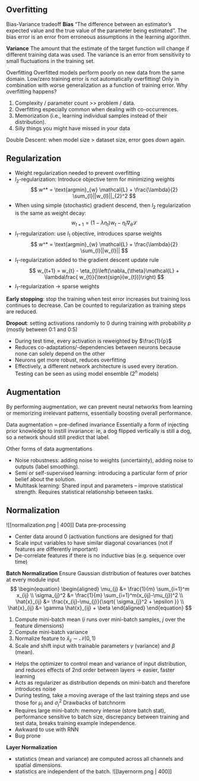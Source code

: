 ## Overfitting

Bias-Variance tradeoff
**Bias**
“The difference between an estimator’s expected value and the true value of the parameter being estimated”. The bias error is an error from erroneous assumptions in the learning algorithm.

**Variance**
The amount that the estimate of the target function will change if different training data was used. The variance is an error from sensitivity to small fluctuations in the training set.

Overfitting
Overfitted models perform poorly on new data from the same domain.
Low/zero training error is not automatically overfitting!
Only in combination with worse generalization as a function of training error.
Why overfitting happens?
1. Complexity / parameter count >> problem / data.
2. Overfitting especially common when dealing with co-occurrences.
3. Memorization (i.e., learning individual samples instead of their distribution).
4. Silly things you might have missed in your data

Double Descent: when model size > dataset size, error goes down again. 
## Regularization
- Weight regularization needed to prevent overfitting
- $l_{2}$-regularization: Introduce objective term for minimizing weights
$$
w^* = \text{argmin}_{w} \mathcal{L} + \frac{\lambda}{2} \sum_{l}||w_{l}||_{2}^2
$$
- When using simple (stochastic) gradient descend, then $l_{2}$ regularization is the same as weight decay:
$$
w_{t+1} = (1-\lambda\eta_{t})w_{t} - \eta_{t}\nabla_{\theta}\mathcal{L}
$$
- $l_{1}$-regularization: use $l_{1}$ objective, introduces sparse weights
$$
w^* = \text{argmin}_{w} \mathcal{L} + \frac{\lambda}{2} \sum_{l}||w_{l}||
$$
- $l_{1}$-regularization added to the gradient descent update rule
$$
w_{t+1} = w_{t} - \eta_{t}\left(\nabla_{\theta}\mathcal{L} + \lambda\frac{ w_{t}}{\text{sign}(w_{t})}\right)
$$
- $l_{1}$-regularization -> sparse weights

**Early stopping**: stop the training when test error increases but training loss continues to decrease. Can be counted to regularization as training steps are reduced.

**Dropout**: setting activations randomly to 0 during training with probability $p$ (mostly between 0:1 and 0:5)
- During test time, every activation is reweighted by $\frac{1}{p}$
- Reduces co-adaptations/-dependencies between neurons because none can solely depend on the other
- Neurons get more robust, reduces overfitting
- Effectively, a different network architecture is used every iteration. Testing can be seen as using model ensemble ($2^n$ models)

## Augmentation
By performing augmentation, we can prevent neural networks from learning or memorizing irrelevant patterns, essentially boosting overall performance.

Data augmentation = pre-defined invariance
Essentially a form of injecting prior knowledge to instill invariance: ie, a dog flipped vertically is still a dog, so a network should still predict that label.

Other forms of data augmentations
- Noise robustness: adding noise to weights (uncertainty), adding noise to outputs (label smoothing).
- Semi or self-supervised learning: introducing a particular form of prior belief about the solution.
- Multitask learning: Shared input and parameters – improve statistical strength. Requires statistical relationship between tasks.
## Normalization
![[normalization.png | 400]]
Data pre-processing
- Center data around 0 (activation functions are designed for that)
- Scale input variables to have similar diagonal covariances (not if features are differently important)
- De-correlate features if there is no inductive bias (e.g. sequence over time)

**Batch Normalization**
 Ensure Gaussian distribution of features over batches at every module input
 $$
\begin{equation}
\begin{aligned}
\mu_{j} &= \frac{1}{m} \sum_{i=1}^m x_{ij} \\
\sigma_{j}^2 &= \frac{1}{m} \sum_{i=1}^m(x_{ij}-\mu_{j})^2 \\
\hat{x}_{ij} &= \frac{x_{ij}-\mu_{j}}{\sqrt{ \sigma_{j}^2 + \epsilon }} \\
\hat{x}_{ij} &= \gamma \hat{x}_{ij} + \beta
\end{aligned}
\end{equation}
$$
1. Compute mini-batch mean ($i$ runs over mini-batch samples, $j$ over the feature dimensions)
2. Compute mini-batch variance
3. Normalize feature to $\hat{x}_{ij}\sim\mathcal{N}(0,1)$
4. Scale and shift input with trainable parameters $\gamma$ (variance) and $\beta$ (mean).

 - Helps the optimizer to control mean and variance of input distribution, and reduces effects of 2nd order between layers -> easier, faster learning
 - Acts as regularizer as distribution depends on mini-batch and therefore introduces noise
 - During testing, take a moving average of the last training steps and use those for $\mu_{j}$ and $\sigma_{j}^2$
Drawbacks of batchnorm
- Requires large mini-batch: memory intense (store batch stat), performance sensitive to batch size, discrepancy between training and test data, breaks training example independence.
- Awkward to use with RNN
- Bug prone

**Layer Normalization**
- statistics (mean and variance) are computed across all channels and spatial dimensions.
-  statistics are independent of the batch.
![[layernorm.png | 400]]
